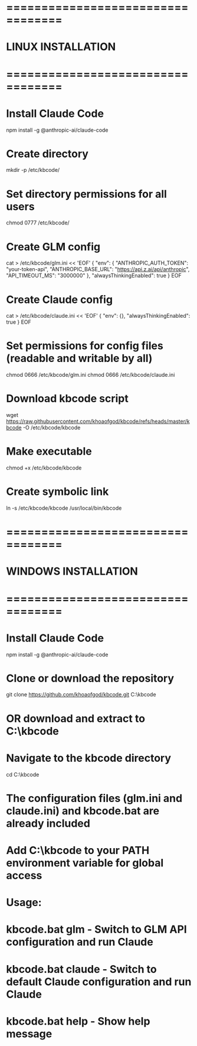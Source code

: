   # ==================================
# LINUX INSTALLATION
# ==================================

# Install Claude Code
npm install -g @anthropic-ai/claude-code

# Create directory
mkdir -p /etc/kbcode/

# Set directory permissions for all users
chmod 0777 /etc/kbcode/

# Create GLM config
cat > /etc/kbcode/glm.ini << 'EOF'
{
    "env": {
        "ANTHROPIC_AUTH_TOKEN": "your-token-api",
        "ANTHROPIC_BASE_URL": "https://api.z.ai/api/anthropic",
        "API_TIMEOUT_MS": "3000000"
    },
    "alwaysThinkingEnabled": true
}
EOF

# Create Claude config
cat > /etc/kbcode/claude.ini << 'EOF'
{
    "env": {},
    "alwaysThinkingEnabled": true
}
EOF

# Set permissions for config files (readable and writable by all)
chmod 0666 /etc/kbcode/glm.ini
chmod 0666 /etc/kbcode/claude.ini

# Download kbcode script
wget https://raw.githubusercontent.com/khoaofgod/kbcode/refs/heads/master/kbcode -O /etc/kbcode/kbcode

# Make executable
chmod +x /etc/kbcode/kbcode

# Create symbolic link
ln -s /etc/kbcode/kbcode /usr/local/bin/kbcode

# ==================================
# WINDOWS INSTALLATION
# ==================================

# Install Claude Code
npm install -g @anthropic-ai/claude-code

# Clone or download the repository
git clone https://github.com/khoaofgod/kbcode.git C:\kbcode
# OR download and extract to C:\kbcode

# Navigate to the kbcode directory
cd C:\kbcode

# The configuration files (glm.ini and claude.ini) and kbcode.bat are already included
# Add C:\kbcode to your PATH environment variable for global access

# Usage:
# kbcode.bat glm      - Switch to GLM API configuration and run Claude
# kbcode.bat claude   - Switch to default Claude configuration and run Claude
# kbcode.bat help     - Show help message
